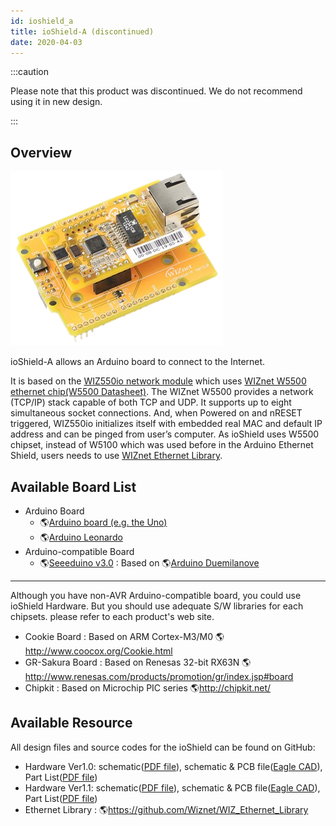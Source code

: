 ```yaml
---
id: ioshield_a
title: ioShield-A (discontinued)
date: 2020-04-03
---
```


:::caution

Please note that this product was discontinued.
We do not recommend using it in new design. 

:::

## Overview

![](/img/osh/ioshield-a/io_s_a.png) 

ioShield-A allows an Arduino board to connect to the Internet.

It is based on the [WIZ550io network module](./../../Modules/ioModule/wiz550io.md) which uses [WIZnet W5500 ethernet chip(W5500 Datasheet)](./../../Chip/Ethernet/W5500/Datasheet.md). The WIZnet W5500 provides a network (TCP/IP) stack capable of both TCP and UDP. It supports up to eight simultaneous socket connections. And, when Powered on and nRESET triggered, WIZ550io initializes itself with embedded real MAC and default IP address and can be pinged from user’s computer.
As ioShield uses W5500 chipset, instead of W5100 which was used before in the Arduino Ethernet Shield, users needs to use [WIZnet Ethernet Library](/).

## Available Board List

  - Arduino Board
      - 🌎[Arduino board (e.g. the Uno)](http://arduino.cc/en/Main/ArduinoBoardUno)
      - 🌎[Arduino Leonardo](http://arduino.cc/en/Main/ArduinoBoardLeonardo)
  - Arduino-compatible Board
      - 🌎[Seeeduino v3.0](http://www.seeedstudio.com/wiki/Seeeduino_v3.0)
        : Based on 🌎[Arduino Duemilanove](http://arduino.cc/en/Main/ArduinoBoardDuemilanove)

-----

 Although you have non-AVR Arduino-compatible board, you could use ioShield Hardware. But you should use adequate S/W libraries for each chipsets. please refer to each product's web site.

  - Cookie Board : Based on ARM Cortex-M3/M0
    🌎http://www.coocox.org/Cookie.html
  - GR-Sakura Board : Based on Renesas 32-bit RX63N
    🌎http://www.renesas.com/products/promotion/gr/index.jsp#board
  - Chipkit : Based on Microchip PIC series 🌎http://chipkit.net/



## Available Resource

All design files and source codes for the ioShield can be found on GitHub:

  - Hardware Ver1.0: schematic(<a href="/img/osh/ioshield-a/ioshield-a.pdf" target="_blank">PDF file</a>), schematic & PCB file([Eagle CAD](/img/osh/ioshield-a/ioshield-a_eaglecad.zip)), Part List(<a href="/img/osh/ioshield-a/ioshield-a_v1_0_pl_130904.pdf" target="_blank">PDF file</a>)
  - Hardware Ver1.1: schematic(<a href="/img/osh/ioshield-a/ioshield-a_v1.1_sch.pdf" target="_blank">PDF file</a>), schematic & PCB file([Eagle CAD](/img/osh/ioshield-a/ver1_1.zip)), Part List(<a href="/img/osh/ioshield-a/ioshield-a_v1_1_pl_140120.pdf" target="_blank">PDF file</a>)
  - Ethernet Library : 🌎https://github.com/Wiznet/WIZ_Ethernet_Library
